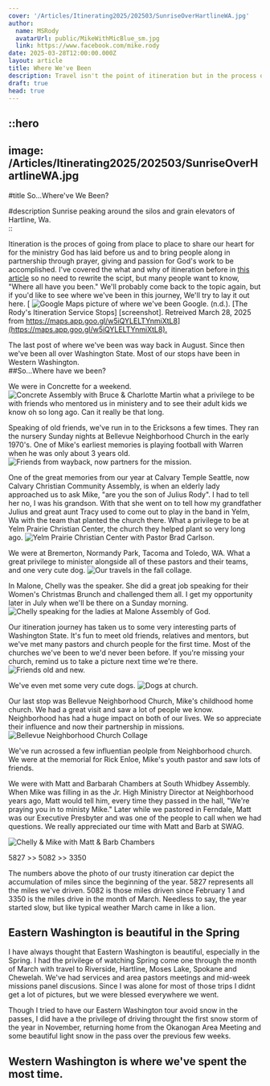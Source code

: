 ```yaml
---
cover: '/Articles/Itinerating2025/202503/SunriseOverHartlineWA.jpg'
author:
  name: MSRody
  avatarUrl: public/MikeWithMicBlue_sm.jpg
  link: https://www.facebook.com/mike.rody
date: 2025-03-28T12:00:00.000Z
layout: article
title: Where We've Been
description: Travel isn't the point of itineration but in the process of meeting with pastors and church people where we've been become quite important.
draft: true
head: true
---
```


::hero
---
image: /Articles/Itinerating2025/202503/SunriseOverHartlineWA.jpg
---
#title
So...Where've We Been?

#description
Sunrise peaking around the silos and grain elevators of Hartline, Wa.  
::

Itineration is the proces of going from place to place to share our heart for for the ministry God has laid before us and to bring people along in partnership through prayer, giving and passion for God's work to be accomplished. I've covered the what and why of itineration before in [this article](https://therodys.com/articles/itineration-has-begun) so no need to rewrite the scipt, but many people want to know, "Where all have you been." We'll probably come back to the topic again, but if you'd like to see where we've been in this journey, We'll try to lay it out here.
[
![Google Maps picture of where we've been](/Articles/Itinerating2025/202503/20250331GMapsWhereWeveBeen.jpg)
Google. (n.d.). [The Rody's Itineration Service Stops] [screenshot]. Retreived March 28, 2025 from [https://maps.app.goo.gl/w5iQYLELTYnmiXtL8](https://maps.app.goo.gl/w5iQYLELTYnmiXtL8).
](https://maps.app.goo.gl/w5iQYLELTYnmiXtL8)


The last post of where we've been was way back in August. Since then we've been all over Washington State. Most of our stops have been in Western Washington.  
##So...Where have we been?

We were in Concrette for a weekend.
![Concrete Assembly with Bruce & Charlotte Martin](/Articles/Itinerating2024/202412/ConcretterCollage.png)
what a privilege to be with friends who mentored us in ministery and to see their adult kids we know oh so long ago.  Can it really be that long.

Speaking of old friends, we've run in to the Ericksons a few times. They ran the nursery Sunday nights at Bellevue Neighborhood Church in the early 1970's. One of Mike's earliest memories is playing football with Warren when he was only about 3 years old.
![Friends from wayback, now partners for the mission.](/Articles/Itinerating2024/202412/FreindsFromWayback.jpg)

One of the great memories from our year at Calvary Temple Seattle, now Calvary Christian Community Assembly, is when an elderly lady approached us to ask Mike, "are you the son of Julius Rody".  I had to tell her no, I was his grandson.  With that she went on to tell how my grandfather Julius and great aunt Tracy used to come out to play in the band in Yelm, Wa with the team that planted the church there. What a privilege to be at Yelm Prairie Christian Center, the church they helped plant so very long ago.
![Yelm Prairie Christian Center with Pastor Brad Carlson.](/Articles/Itinerating2024/202412/YelmPrairieCC.jpg)

We were at Bremerton, Normandy Park, Tacoma and Toledo, WA. What a great privilege to minister alongside all of these pastors and their teams, and one very cute dog.
![Our travels in the fall collage.](/Articles/Itinerating2024/202412/PastorCollage.png)

In Malone, Chelly was the speaker. She did a great job speaking for their Women's Christmas Brunch and challenged them all.  I get my opportunity later in July when we'll be there on a Sunday morning.
![Chelly speaking for the ladies at Malone Assembly of God.](/Articles/Itinerating2024/202412/ChellySpeakingChristmasMalone.jpg)

Our itineration journey has taken us to some very interesting parts of Washington State.  It's fun to meet old friends, relatives and mentors, but we've met many pastors and church people for the first time. Most of the churches we've been to we'd never been before. If you're missing your church, remind us to take a picture next time we're there.
![Friends old and new.](/Articles/Itinerating2025/202503/PeopleWeveSeenWinter24-25Collage.png)

We've even met some very cute dogs.
![Dogs at church.](/Articles/Itinerating2025/202503/DocCollageWinter.png)

Our last stop was Bellevue Neighborhood Church, Mike's childhood home church. We had a great visit and saw a lot of people we know. Neighborhood has had a huge impact on both of our lives. We so appreciate their influence and now their partnership in missions.
![Bellevue Neighborhood Church Collage](/Articles/Itinerating2025/202503/BNCCollage.png)

We've run acrossed a few influentian peolple from Neighborhood church.  We were at the memorial for Rick Enloe, Mike's youth pastor and saw lots of friends.

We were with Matt and Barbarah Chambers at South Whidbey Assembly. When Mike was filling in as the Jr. High Ministry Director at Neighborhood years ago, Matt would tell him, every time they passed in the hall, "We're praying you in to ministy Mike." Later while we pastored in Ferndale, Matt was our Executive Presbyter and was one of the people to call when we had questions. We really appreciated our time with Matt and Barb at SWAG.

![Chelly & Mike with Matt & Barb Chambers](/Articles/Itinerating2025/202503/WithMattAndBarbChambers.jpg)


5827 >> 5082 >> 3350

The numbers above the photo of our trusty itineration car depict the accumulation of miles since the beginning of the year.  5827 represents all the miles we've driven.  5082 is those miles driven since February 1 and 3350 is the miles drive in the month of March.  Needless to say, the year started slow, but like typical weather March came in like a lion.

## Eastern Washington is beautiful in the Spring
I have always thought that Eastern Washington is beautiful, especially in the Spring.  I had the privilege of watching Spring come one through the month of March with travel to Riverside, Hartline, Moses Lake, Spokane and Chewelah. We've had services and area pastors meetings and mid-week missions panel discusions.  Since I was alone for most of those trips I didnt get a lot of pictures, but we were blessed everywhere we went.

Though I tried to have our Eastern Washington tour avoid snow in the passes, I did have a the privilege of driving throught the first snow storm of the year in November, returning home from the Okanogan Area Meeting and some beautiful light snow in the pass over the previous few weeks.

## Western Washington is where we've spent the most time.

